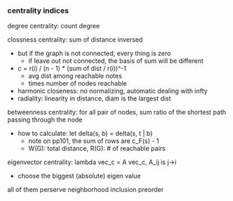 ### centrality indices

degree centrality: count degree

clossness centrality: sum of distance inversed
- but if the graph is not connected, every thing is zero
  - if leave out not connected, the basis of sum will be different
- c = r(i) / (n - 1) * (sum of dist / r(i))^-1
  - avg dist among reachable notes
  - times number of nodes reachable
- harmonic closeness: no normalizing, automatic dealing with infty
- radiality: linearity in distance, diam is the largest dist

betweenness centrality: for all pair of nodes, sum ratio of the shortest path passing through the node
- how to calculate: let delta(s, b) = delta(s, t | b)
  - note on pp101, the sum of rows are c_F(s) - 1
  - W(G): total distance, R(G): # of reachable pairs

eigenvector centrality: lambda vec_c = A vec_c, A_ij is j->i
- choose the biggest (absolute) eigen value

all of them perserve neighborhood inclusion preorder
